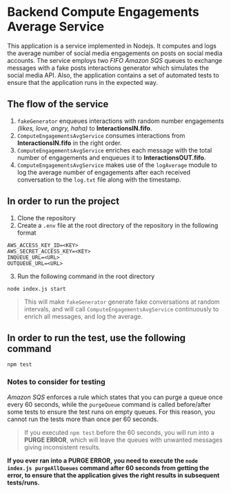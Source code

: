 
#  Backend Compute Engagements Average Service
This application is a service implemented in Nodejs. It computes and logs the average number of social media engagements on  posts on social media accounts. The service employs two *FIFO Amazon SQS* queues to exchange messages with a fake posts interactions generator which simulates the social media API. Also, the application contains a set of automated tests to ensure that the application runs in the expected way.

## The flow of the service

 1. `fakeGenerator` enqueues interactions with random number engagements *(likes, love, angry, haha)* to **InteractionsIN.fifo**.
 2. `ComputeEngagementsAvgService` consumes interactions from **InteractionsIN.fifo** in the right order.
 3. `ComputeEngagementsAvgService` enriches each message with the total number of engagements and enqueues it to **InteractionsOUT.fifo**.
 4. `ComputeEngagementsAvgService` makes use of the `logAverage` module to log the average number of engagements after each received conversation to the `log.txt` file along with the timestamp.

## In order to run the project

1. Clone the repository
2. Create a `.env` file at the root directory of the repository in the following format
```
AWS_ACCESS_KEY_ID=<KEY>
AWS_SECRET_ACCESS_KEY=<KEY>
INQUEUE_URL=<URL>
OUTQUEUE_URL=<URL>
```
3.  Run the following command in the root directory
```
node index.js start
```
> This will make `fakeGenerator` generate fake conversations at random intervals, and will call `ComputeEngagementsAvgService` continuously to enrich all messages, and log the average.

## In order to run the test, use the following command

```
npm test
```

### **Notes to consider for testing**

*Amazon SQS* enforces a rule which states that you can purge a queue once every 60 seconds, while the `purgeQueue` command is called before/after some tests to ensure the test runs on empty queues. For this reason, you cannot run the tests more than once per 60 seconds.
> If you executed `npm test` before the 60 seconds, you will run into a **PURGE ERROR**, which will leave the queues with unwanted messages giving inconsistent results.

**If you ever ran into a PURGE ERROR, you need to execute the `node index.js purgeAllQueues` command after 60 seconds from getting the error, to ensure that the application gives the right results in subsequent tests/runs.**
